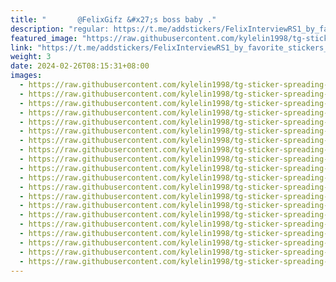 ```yaml
---
title: "       @FelixGifz &#x27;s boss baby ."
description: "regular: https://t.me/addstickers/FelixInterviewRS1_by_favorite_stickers_bot"
featured_image: "https://raw.githubusercontent.com/kylelin1998/tg-sticker-spreading-worldwide-images/main/img/28aadf6d-8c87-4c00-ae54-5d9c0210f02c.jpg"
link: "https://t.me/addstickers/FelixInterviewRS1_by_favorite_stickers_bot"
weight: 3
date: 2024-02-26T08:15:31+08:00
images:
  - https://raw.githubusercontent.com/kylelin1998/tg-sticker-spreading-worldwide-images/main/img/28aadf6d-8c87-4c00-ae54-5d9c0210f02c.jpg
  - https://raw.githubusercontent.com/kylelin1998/tg-sticker-spreading-worldwide-images/main/img/0ce9c0ab-6f60-4a7b-b243-d925d062e1a0.jpg
  - https://raw.githubusercontent.com/kylelin1998/tg-sticker-spreading-worldwide-images/main/img/b8ac9d6d-537b-4844-a691-b3780122071f.jpg
  - https://raw.githubusercontent.com/kylelin1998/tg-sticker-spreading-worldwide-images/main/img/0962de80-0fad-4c18-81ad-39db776f9219.jpg
  - https://raw.githubusercontent.com/kylelin1998/tg-sticker-spreading-worldwide-images/main/img/9a2f68e0-57d2-435a-a824-b8fadb27de2f.jpg
  - https://raw.githubusercontent.com/kylelin1998/tg-sticker-spreading-worldwide-images/main/img/0a85593f-eeda-4a81-b03a-ffe7484d4b74.jpg
  - https://raw.githubusercontent.com/kylelin1998/tg-sticker-spreading-worldwide-images/main/img/d10191cd-27d8-4df2-99f7-05a0c1c57711.jpg
  - https://raw.githubusercontent.com/kylelin1998/tg-sticker-spreading-worldwide-images/main/img/ac8bd6b1-b1fc-46be-b765-ecaf3a210072.jpg
  - https://raw.githubusercontent.com/kylelin1998/tg-sticker-spreading-worldwide-images/main/img/d0e643af-0a36-4365-a20e-ae6a308d5ceb.jpg
  - https://raw.githubusercontent.com/kylelin1998/tg-sticker-spreading-worldwide-images/main/img/73733727-bdec-4679-8892-d91efca40350.jpg
  - https://raw.githubusercontent.com/kylelin1998/tg-sticker-spreading-worldwide-images/main/img/fe987286-11b2-4916-8dfa-f1a9ef2cbab8.jpg
  - https://raw.githubusercontent.com/kylelin1998/tg-sticker-spreading-worldwide-images/main/img/975b56ae-2740-4141-ae92-957ebf30b663.jpg
  - https://raw.githubusercontent.com/kylelin1998/tg-sticker-spreading-worldwide-images/main/img/b1ad0e99-aeb8-4f29-a80d-804e4a76abb8.jpg
  - https://raw.githubusercontent.com/kylelin1998/tg-sticker-spreading-worldwide-images/main/img/3d8e6a08-c1e0-4790-8ddc-c73c890ef8dc.jpg
  - https://raw.githubusercontent.com/kylelin1998/tg-sticker-spreading-worldwide-images/main/img/b960ae98-b863-42f9-897e-522406668825.jpg
  - https://raw.githubusercontent.com/kylelin1998/tg-sticker-spreading-worldwide-images/main/img/0ac93930-c5eb-4ba5-b28c-f9261ff174ae.jpg
  - https://raw.githubusercontent.com/kylelin1998/tg-sticker-spreading-worldwide-images/main/img/60e2fee4-3d27-4eee-8eb6-70ff08abd1eb.jpg
  - https://raw.githubusercontent.com/kylelin1998/tg-sticker-spreading-worldwide-images/main/img/4a326bbe-77df-44ea-9273-301fd017a8ab.jpg
  - https://raw.githubusercontent.com/kylelin1998/tg-sticker-spreading-worldwide-images/main/img/bc488970-8712-42e9-a440-67ef5d592cdf.jpg
  - https://raw.githubusercontent.com/kylelin1998/tg-sticker-spreading-worldwide-images/main/img/55cf9d9e-b925-44a3-97f5-ba2737b36331.jpg
---
```

